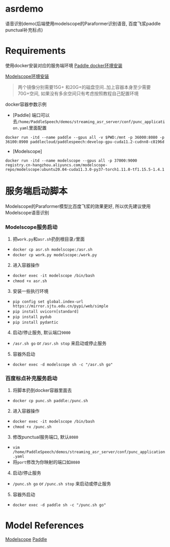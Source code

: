 # asrdemo
语音识别demo(后端使用modelscope的Paraformer识别语音, 百度飞浆paddle punctual补充标点)

# Requirements
使用docker安装对应的服务端环境
[Paddle docker环境安装](https://www.paddlepaddle.org.cn/install/quick?docurl=/documentation/docs/zh/install/docker/linux-docker.html)

[Modelscope环境安装](https://modelscope.cn/docs/%E7%8E%AF%E5%A2%83%E5%AE%89%E8%A3%85)

> 两个镜像分别需要15G+ 和20G+的磁盘空间..加上容器本身至少需要70G+空间, 如果没有多余空间只有考虑按照教程自己配置环境

docker容器参数示例
- [Paddle]
端口可以去`/home/PaddleSpeech/demos/streaming_asr_server/conf/punc_application.yaml`里面配置
```shell
docker run -itd --name paddle --gpus all -v $PWD:/mnt -p 36000:8080 -p 36100:8900 paddlecloud/paddlespeech:develop-gpu-cuda11.2-cudnn8-c8196d
```

- [Modelscope]
```shell
docker run -itd --name modelscope --gpus all -p 37000:9000 registry.cn-hangzhou.aliyuncs.com/modelscope-repo/modelscope:ubuntu20.04-cuda11.3.0-py37-torch1.11.0-tf1.15.5-1.4.1
```

# 服务端启动脚本
Modelscope的Paraformer模型比百度飞浆的效果更好, 所以优先建议使用Modelscope语音识别
### Modelscope服务启动
1. 把`work.py`和`asr.sh`扔到根目录`/`里面
  - `docker cp asr.sh modelscope:/asr.sh`
  - `docker cp work.py modelscope:/work.py`
2. 进入容器操作
  - `docker exec -it modelscope /bin/bash`
  - `chmod +x asr.sh`
3. 安装一些执行环境
  - `pip config set global.index-url https://mirror.sjtu.edu.cn/pypi/web/simple`
  - `pip install uvicorn[standard]`
  - `pip install pydub`
  - `pip install pydantic`
4. 启动/停止服务, 默认端口`9000`
  - `/asr.sh go` or `/asr.sh stop` 来启动或停止服务
5. 容器外启动
  - `docker exec -d modelscope sh -c "/asr.sh go"`


### 百度标点补充服务启动
1. 将脚本扔到docker容器里面去
  - `docker cp punc.sh paddle:/punc.sh`
2. 进入容器操作
  - `docker exec -it modelscope /bin/bash`
  - `chmod +x /punc.sh`
3. 修改punctual服务端口, 默认`8080`
  - `vim /home/PaddleSpeech/demos/streaming_asr_server/conf/punc_application.yaml`
  - 将`port`修改为你映射的端口如`8080`
4. 启动/停止服务
  - `/punc.sh go` or `/punc.sh stop` 来启动或停止服务
5. 容器外启动
  - `docker exec -d paddle sh -c "/punc.sh go"`


# Model References
[Modelscope](https://modelscope.cn/models/damo/speech_paraformer-large_asr_nat-zh-cn-16k-common-vocab8404-pytorch/summary)
[Paddle](https://github.com/PaddlePaddle/PaddleSpeech/tree/develop/demos/streaming_asr_server)
